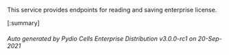 






This service provides endpoints for reading and saving enterprise license.

[:summary]

###### Auto generated by Pydio Cells Enterprise Distribution v3.0.0-rc1 on 20-Sep-2021
